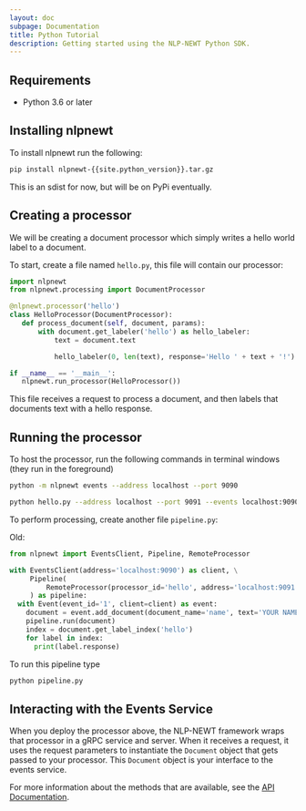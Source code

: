 ```yaml
---
layout: doc
subpage: Documentation
title: Python Tutorial
description: Getting started using the NLP-NEWT Python SDK.
---
```


## Requirements


- Python 3.6 or later

## Installing nlpnewt

To install nlpnewt run the following:

```bash
pip install nlpnewt-{{site.python_version}}.tar.gz
```

This is an sdist for now, but will be on PyPi eventually.

## Creating a processor


We will be creating a document processor which simply writes a hello world label to a document.

To start, create a file named ``hello.py``, this file will contain our processor:

```python
import nlpnewt
from nlpnewt.processing import DocumentProcessor

@nlpnewt.processor('hello')
class HelloProcessor(DocumentProcessor):
   def process_document(self, document, params):
       with document.get_labeler('hello') as hello_labeler:
           text = document.text

           hello_labeler(0, len(text), response='Hello ' + text + '!')

if __name__ == '__main__':
   nlpnewt.run_processor(HelloProcessor())
```

This file receives a request to process a document, and then labels that documents text with
a hello response.

## Running the processor

To host the processor, run the following commands in terminal windows (they run in the foreground)

```bash
python -m nlpnewt events --address localhost --port 9090

python hello.py --address localhost --port 9091 --events localhost:9090
```

To perform processing, create another file ``pipeline.py``:

Old:

```python
from nlpnewt import EventsClient, Pipeline, RemoteProcessor

with EventsClient(address='localhost:9090') as client, \
     Pipeline(
         RemoteProcessor(processor_id='hello', address='localhost:9091')
     ) as pipeline:
  with Event(event_id='1', client=client) as event:
    document = event.add_document(document_name='name', text='YOUR NAME')
    pipeline.run(document)
    index = document.get_label_index('hello')
    for label in index:
      print(label.response)
```


To run this pipeline type

```bash
python pipeline.py
```

## Interacting with the Events Service

When you deploy the processor above, the NLP-NEWT framework wraps that processor
in a gRPC service and server. When it receives a request, it uses the request
parameters to instantiate the ``Document`` object that gets passed to your
processor. This ``Document`` object is your interface to the events service.

For more information about the methods that are available, see the
[API Documentation](https://nlpie.github.io/newt-python-api/nlpnewt.html#nlpnewt.events.Document).
